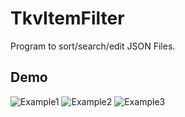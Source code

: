# TkvItemFilter
Program to sort/search/edit JSON Files.

## Demo
![Example1](https://user-images.githubusercontent.com/42287509/144720669-b79386d7-bf57-4cc8-8b41-f38456ee0f5b.png)
![Example2](https://user-images.githubusercontent.com/42287509/144720674-8c6a563a-f9d4-4832-af3b-3bf923cd341f.png) ![Example3](https://user-images.githubusercontent.com/42287509/144720676-f44ffb68-23c1-4a82-b4a6-05fdb364a96b.png)
